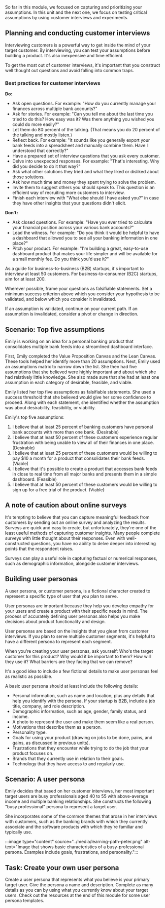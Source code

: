 So far in this module, we focused on capturing and prioritizing your assumptions. In this unit and the next one, we focus on testing critical assumptions by using customer interviews and experiments.

## Planning and conducting customer interviews

Interviewing customers is a powerful way to get inside the mind of your target customer. By interviewing, you can test your assumptions before building a product. It's also inexpensive and time efficient.

To get the most out of customer interviews, it's important that you construct well thought out questions and avoid falling into common traps.

### Best practices for customer interviews

**Do:**

- Ask open questions. For example: "How do you currently manage your finances across multiple bank accounts?"
- Ask for stories. For example: "Can you tell me about the last time you tried to do this? How easy was it? Was there anything you wished you could do more easily?"
- Let them do 80 percent of the talking. (That means you do 20 percent of the talking and mostly listen.)
- Reflect back. For example: "It sounds like you generally export your bank feeds into a spreadsheet and manually combine them. Have I understood that correctly?"
- Have a prepared set of interview questions that you ask every customer.
- Delve into unexpected responses. For example: "That's interesting. Why did you decide to do it that way?"
- Ask what other solutions they tried and what they liked or disliked about those solutions.
- Ask how much time and money they spent trying to solve the problem.
- Invite them to suggest others you should speak to. This question is an efficient way of recruiting more customers to interview.
- Finish each interview with "What else should I have asked you?" in case they have other insights that your questions didn't elicit.

**Don't:**

- Ask closed questions. For example: "Have you ever tried to calculate your financial position across your various bank accounts?"
- Lead the witness. For example: "Do you think it would be helpful to have a dashboard that allowed you to see all your banking information in one place?"
- Pitch your product. For example: "I'm building a great, easy-to-use dashboard product that makes your life simpler and will be available for a small monthly fee. Do you think you'd use it?"

As a guide for business-to-business (B2B) startups, it's important to interview at least 50 customers. For business-to-consumer (B2C) startups, aim for at least 200.

Wherever possible, frame your questions as falsifiable statements. Set a minimum success criterion above which you consider your hypothesis to be validated, and below which you consider it invalidated.

If an assumption is validated, continue on your current path. If an assumption is invalidated, consider a pivot or change in direction.

## Scenario: Top five assumptions

Emily is working on an idea for a personal banking product that consolidates multiple bank feeds into a streamlined dashboard interface.

First, Emily completed the Value Proposition Canvas and the Lean Canvas. These tools helped her identify more than 20 assumptions. Next, Emily used an assumptions matrix to narrow down the list. She then had five assumptions that she believed were highly important and about which she had relatively little knowledge. She also made sure that she had at least one assumption in each category of desirable, feasible, and viable.

Emily listed her top five assumptions as falsifiable statements. She used a success threshold that she believed would give her some confidence to proceed. Along with each statement, she identified whether the assumption was about desirability, feasibility, or viability.

Emily's top five assumptions:

1. I believe that at least 25 percent of banking customers have personal bank accounts with more than one bank. (Desirable)
2. I believe that at least 50 percent of these customers experience regular frustration with being unable to view all of their finances in one place. (Desirable)
3. I believe that at least 25 percent of these customers would be willing to pay $10 a month for a product that consolidates their bank feeds. (Viable)
4. I believe that it's possible to create a product that accesses bank feeds in close to real time from all major banks and presents them in a simple dashboard. (Feasible)
5. I believe that at least 50 percent of these customers would be willing to sign up for a free trial of the product. (Viable)

## A note of caution about online surveys

It's tempting to believe that you can capture meaningful feedback from customers by sending out an online survey and analyzing the results. Surveys are quick and easy to create, but unfortunately, they're one of the least useful methods of capturing customer insights. Many people complete surveys with little thought about their responses. Even with well-constructed questions, you have no ability to delve deeper into interesting points that the respondent raises.

Surveys can play a useful role in capturing factual or numerical responses, such as demographic information, alongside customer interviews.

## Building user personas

A user persona, or customer persona, is a fictional character created to represent a specific type of user that you plan to serve.

User personas are important because they help you develop empathy for your users and create a product with their specific needs in mind. The process of accurately defining user personas also helps you make decisions about product functionality and design.

User personas are based on the insights that you glean from customer interviews. If you plan to serve multiple customer segments, it's helpful to have a different persona to represent each segment.

When you're creating your user personas, ask yourself: Who's the target customer for this product? Why would it be important to them? How will they use it? What barriers are they facing that we can remove?

It's a good idea to include a few fictional details to make user personas feel as realistic as possible.

A basic user persona should at least include the following details:

- Personal information, such as name and location, plus any details that help you identify with the persona. If your startup is B2B, include a job title, company, and role description.
- Demographic information, such as age, gender, family status, and income.
- A photo to represent the user and make them seem like a real person.
- Motivations that describe them as a person.
- Personality type.
- Goals for using your product (drawing on jobs to be done, pains, and gains, as discussed in previous units).
- Frustrations that they encounter while trying to do the job that your product focuses on.
- Brands that they currently use in relation to their goals.
- Technology that they have access to and regularly use.

## Scenario: A user persona

Emily decides that based on her customer interviews, her most important target users are busy professionals aged 40 to 55 with above-average income and multiple banking relationships. She constructs the following "busy professional" persona to represent a target user.

She incorporates some of the common themes that arose in her interviews with customers, such as the banking brands with which they currently associate and the software products with which they're familiar and typically use.

:::image type="content" source="../media/learning-path-peter.png" alt-text="Image that shows basic characteristics of a busy-professional persona. Examples include goals, frustrations, and personality.":::

## Task: Create your own user persona

Create a user persona that represents what you believe is your primary target user. Give the persona a name and description. Complete as many details as you can by using what you currently know about your target users. Check out the resources at the end of this module for some user persona templates.
